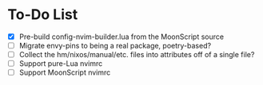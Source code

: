# To-Do List
- [x] Pre-build config-nvim-builder.lua from the MoonScript source
- [ ] Migrate envy-pins to being a real package, poetry-based?
- [ ] Collect the hm/nixos/manual/etc. files into attributes off of a single file?
- [ ] Support pure-Lua nvimrc
- [ ] Support MoonScript nvimrc

